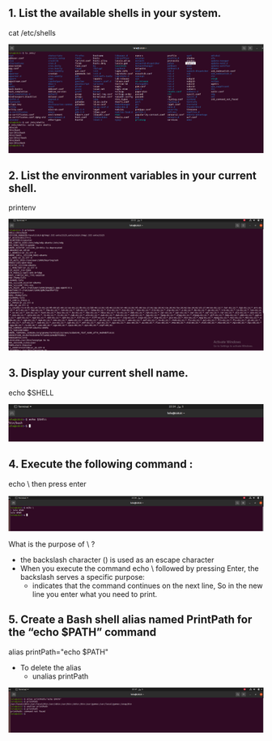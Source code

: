 ## 1. List the available shells in your system.
cat /etc/shells

![alt text](image.png)

## 2. List the environment variables in your current shell.
printenv

![alt text](image-1.png)

## 3. Display your current shell name.
echo $SHELL

![alt text](image-2.png)

## 4. Execute the following command :
echo \ then press enter 

![alt text](image-3.png)

What is the purpose of \ ?
- the backslash character (\) is used as an escape character
- When you execute the command echo \ followed by pressing Enter, the backslash serves a specific purpose:
     - indicates that the command continues on the next line, So in the new line you enter what you need to print.



## 5. Create a Bash shell alias named PrintPath for the “echo $PATH” command

alias printPath="echo $PATH"

- To delete the alias
    - unalias printPath 

![alt text](image-4.png)
